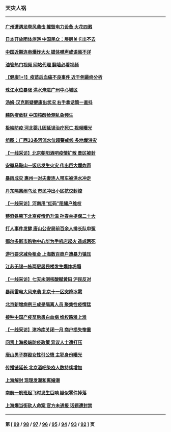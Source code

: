 ### 天灾人祸
---
#### [广州遭遇龙卷风袭击 摧毁电力设备 火花四溅](../../pages/ncid280/n13761282.md?06171245) 
#### [日本开放团体旅游 中国民众：层层关卡出不去](../../pages/ncid280/n13761104.md?06171245) 
#### [中国近期连串爆炸大火 媒体噤声或语焉不详](../../pages/ncid280/n13760866.md?06171245) 
#### [油管热门视频 网站代理 翻墙必看视频](http://209.222.30.114:81/youtube.html?06171245)
#### [【健康1+1】疫苗后血癌不良事件 近千例最终分析](../../pages/ncid280/n13760921.md?06171245) 
#### [珠江水位暴涨 洪水淹进广州中心城区](../../pages/ncid280/n13760813.md?06171245) 
#### [汤姆·汉克斯疑健康出状况 右手拿话筒一直抖](../../pages/ncid280/n13760381.md?06171245) 
#### [藉防疫敛财 中国核酸检测乱象频生](../../pages/ncid280/n13760235.md?06171245) 
#### [极端防疫 河北婴儿因延误治疗死亡 视频曝光](../../pages/ncid280/n13760121.md?06171245) 
#### [组图：广西33条河流水位超警戒线 多地爆洪灾](../../pages/ncid280/n13759971.md?06171245) 
#### [【一线采访】北京朝阳酒吧疫情扩散 景区被封](../../pages/ncid280/n13760040.md?06171245) 
#### [安徽马鞍山一饭店发生火灾 传出巨大爆炸声](../../pages/ncid280/n13760006.md?06171245) 
#### [暴雨成灾 惠州一对夫妻连人带车被洪水冲走](../../pages/ncid280/n13759825.md?06171245) 
#### [丹东隔离闹乌龙 市民冲出小区抗议封控](../../pages/ncid280/n13759536.md?06171245) 
#### [【一线采访】河南用“红码”阻储户维权](../../pages/ncid280/n13759392.md?06171245) 
#### [蔡奇铁腕下北京疫情仍升温 孙春兰提保二十大](../../pages/ncid280/n13759380.md?06171245) 
#### [打人事件发酵 唐山公安局前百余人排长队申冤](../../pages/ncid280/n13759336.md?06171245) 
#### [鄂尔多斯市购物中心华为手机店起火 造成两死](../../pages/ncid280/n13759348.md?06171245) 
#### [游行要求减免租金 上海数百商户遭暴力镇压](../../pages/ncid280/n13758798.md?06171245) 
#### [江苏无锡一栋两层居民楼发生爆炸坍塌](../../pages/ncid280/n13759282.md?06171245) 
#### [【一线采访】七天未测核酸赋黄码 沪民反对](../../pages/ncid280/n13758088.md?06171245) 
#### [暴雨雷电大风来袭 北京十一区突降冰雹](../../pages/ncid280/n13758385.md?06171245) 
#### [北京新增病例三成是隔离人员 聚集性疫情猛](../../pages/ncid280/n13757776.md?06171245) 
#### [接种中国产疫苗后患白血病 维权路难上难](../../pages/ncid280/n13757363.md?06171245) 
#### [【一线采访】津冷库关闭一月 商户损失惨重](../../pages/ncid280/n13757772.md?06171245) 
#### [问责上海极端防疫政策 异议人士遭打压](../../pages/ncid280/n13757256.md?06171245) 
#### [唐山男子群殴女性引公愤 主犯身份曝光](../../pages/ncid280/n13757180.md?06171245) 
#### [传播链延长 北京酒吧染疫人数持续增加](../../pages/ncid280/n13757164.md?06171245) 
#### [上海解封 现理发潮和离婚潮](../../pages/ncid280/n13757062.md?06171245) 
#### [南航一航班起飞时发生巨响 疑似零件掉落](../../pages/ncid280/n13757109.md?06171245) 
#### [上海爆当街砍人命案 官方未通报 话题遭封禁](../../pages/ncid280/n13756964.md?06171245) 

---
#### 第 [ [99](./99.md?06171245) / [98](./98.md?06171245) / [97](./97.md?06171245) / [96](./96.md?06171245) / [95](./95.md?06171245) / [94](./94.md?06171245) / [93](./93.md?06171245) / [92](./92.md?06171245) ] 页
